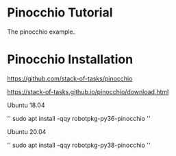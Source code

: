 # Pinocchio Tutorial
The pinocchio example. 

# Pinocchio Installation
https://github.com/stack-of-tasks/pinocchio

https://stack-of-tasks.github.io/pinocchio/download.html

Ubuntu 18.04 

''
sudo apt install -qqy robotpkg-py36-pinocchio
''

Ubuntu 20.04

''
sudo apt install -qqy robotpkg-py38-pinocchio
''
